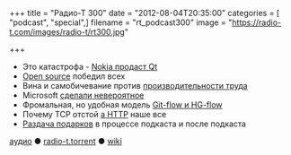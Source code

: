 +++
title = "Радио-Т 300"
date = "2012-08-04T20:35:00"
categories = [ "podcast", "special",]
filename = "rt_podcast300"
image = "https://radio-t.com/images/radio-t/rt300.jpg"

+++

* Это катастрофа - [Nokia продаст Qt](http://www.networkworld.com/community/blog/nokia-preps-sell-qt-not-elop-screws-it)
* [Open source](http://radar.oreilly.com/2012/07/open-source-won.html) победил всех
* Вина и самобичевание против [производительности труда](http://www.hanselman.com/blog/ProductivityVsGuiltAndSelfLoathing.aspx)
* Microsoft [сделали невероятное](http://gizmodo.com/5930358/microsoft-did-the-impossible-the-new-hotmail-is-fantastic)
* Фромальная, нo удобная модель [Git-flow и HG-flow](http://blog.sourcetreeapp.com/2012/08/01/smart-branching-with-sourcetree-and-git-flow/)
* Почему TCP отстой [а HTTP](http://ayende.com/blog/157282/why-tcp-is-evil-and-http-is-king?key=e3ca0477-7b77-4695-b3b6-788e857003ce) наше все
* [Раздача подарков](http://www.radio-t.com/p/2012/08/04/podarki-k-iubilieiu/) в процессе подкаста и после подкаста

[аудио](http://cdn.radio-t.com/rt_podcast300.mp3) ● [radio-t.torrent](http://cdn.radio-t.com/torrents/rt_podcast300.mp3.torrent)  ● [wiki](http://wiki.radio-t.com/%D0%92%D1%8B%D0%BF%D1%83%D1%81%D0%BA_300)<audio src="http://cdn.radio-t.com/rt_podcast300.mp3" preload="none"></audio>